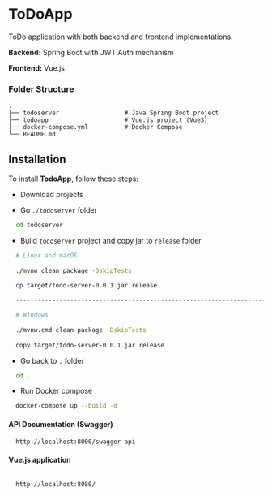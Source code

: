 
# ToDoApp

ToDo application with both backend and frontend implementations.



**Backend:** Spring Boot with JWT Auth mechanism

**Frontend:** Vue.js



### Folder Structure


    .
    ├── todoserver                  # Java Spring Boot project                     
    ├── todoapp                     # Vue.js project (Vue3)
    ├── docker-compose.yml          # Docker Compose
    └── README.md  


## Installation

To install **TodoApp**, follow these steps:

* Download projects


* Go `./todoserver` folder
```bash
  cd todoserver
```

* Build `todoserver` project and copy jar to `release` folder 
```bash
  # Linux and macOS
  
  ./mvnw clean package -DskipTests
  
  cp target/todo-server-0.0.1.jar release

  -----------------------------------------------------------------------------

  # Windows  
  
  ./mvnw.cmd clean package -DskipTests
  
  copy target/todo-server-0.0.1.jar release
```
* Go back to `.` folder
```bash
  cd ..
```
* Run Docker compose
```bash
  docker-compose up --build -d
```



#### API Documentation (Swagger)

```bash
  http://localhost:8000/swagger-api
```

#### Vue.js application

```bash

  http://localhost:8080/

```
